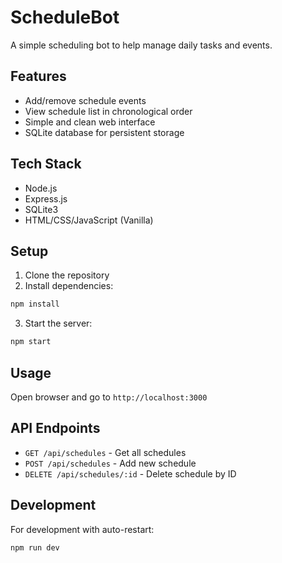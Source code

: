 # ScheduleBot

A simple scheduling bot to help manage daily tasks and events.

## Features
- Add/remove schedule events
- View schedule list in chronological order
- Simple and clean web interface
- SQLite database for persistent storage

## Tech Stack
- Node.js
- Express.js
- SQLite3
- HTML/CSS/JavaScript (Vanilla)

## Setup
1. Clone the repository
2. Install dependencies:
```bash
npm install
```
3. Start the server:
```bash
npm start
```

## Usage
Open browser and go to `http://localhost:3000`

## API Endpoints
- `GET /api/schedules` - Get all schedules
- `POST /api/schedules` - Add new schedule
- `DELETE /api/schedules/:id` - Delete schedule by ID

## Development
For development with auto-restart:
```bash
npm run dev
```